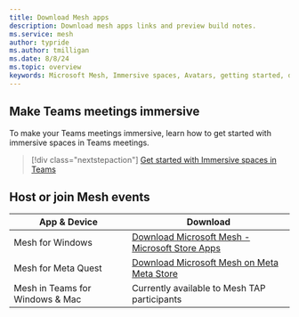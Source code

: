 ```yaml
---
title: Download Mesh apps
description: Download mesh apps links and preview build notes.
ms.service: mesh
author: typride
ms.author: tmilligan
ms.date: 8/8/24
ms.topic: overview
keywords: Microsoft Mesh, Immersive spaces, Avatars, getting started, documentation, features
---
```



## Make Teams meetings immersive

To make your Teams meetings immersive, learn how to get started with immersive spaces in Teams meetings.

> [!div class="nextstepaction"]
> [Get started with Immersive spaces in Teams](https://support.microsoft.com/en-us/office/get-started-with-immersive-spaces-in-microsoft-teams-4a6182f8-0f43-4c24-bb66-ef229fa221d8)

## Host or join Mesh events

| **App & Device**                | **Download**                                                                    |
|---------------------------------|---------------------------------------------------------------------------------|
| Mesh for Windows                | [Download Microsoft Mesh - Microsoft Store Apps](https://aka.ms/MeshDownloadPC) |
| Mesh for Meta Quest             | [Download Microsoft Mesh on Meta Meta Store](https://aka.ms/MeshDownloadQuest)  |
| Mesh in Teams for Windows & Mac | Currently available to Mesh TAP participants                                    |